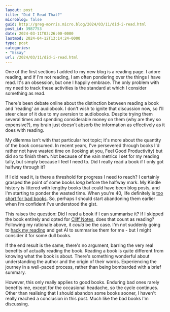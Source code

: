 ```yaml
---
layout: post
title: "Did I Read That?"
microblog: false
guid: http://greg-morris.micro.blog/2024/03/11/did-i-read.html
post_id: 3987753
date: 2024-03-11T03:26:00-0000
lastmod: 2024-04-12T13:14:24-0000
type: post
categories:
- "Essay"
url: /2024/03/11/did-i-read.html
---
```

One of the first sections I added to my new blog is a reading page. I adore reading, and if I'm not reading, I am often pondering over the things I have read. It's an obsession, but one I happily embrace. The only problem with my need to track these activities is the standard at which I consider something as read.

There's been debate online about the distinction between reading a book and 'reading' an audiobook. I don't wish to ignite that discussion now, so I'll steer clear of it due to my aversion to audiobooks. Despite trying them several times and spending considerable money on them (why are they so expensive?), my brain just doesn't absorb the information as effectively as it does with reading.

My dilemma isn’t with that particular hot topic; it's more about the quantity of the book consumed. In recent years, I've persevered through books I'd rather not have wasted time on (looking at you, Feel Good Productivity) but did so to finish them. Not because of the vain metrics I set for my reading tally, but simply because I feel I need to. Did I really read a book if I only got halfway through it?

If I did read it, is there a threshold for progress I need to reach? I certainly grasped the point of some books *long* before the halfway mark. My Kindle history is littered with lengthy books that could have been blog posts, and I'm starting to ponder the wasted time. When you're 40, life definitely is [too short for bad books](https://www.vogue.co.uk/arts-and-lifestyle/article/giving-up-on-books). So, perhaps I should start abandoning them earlier when I’m confident I've understood the gist.

This raises the question: Did I read a book if I can summarise it? If I skipped the book entirely and opted for [Cliff Notes](https://www.cliffsnotes.com/), does that count as reading? Following my rationale above, it *could* be the case. I'm not suddenly going to [hack my reading](/2022/04/10/reading-doesnxt-need.html) and get AI to summarise them for me - but I might consider it for some dull books.

If the end result is the same, there's no argument, barring the very real benefits of actually reading the book. Reading a book is quite different from knowing what the book is about. There's something wonderful about understanding the author and the origin of their words. Experiencing the journey in a well-paced process, rather than being bombarded with a brief summary.

However, this only really applies to good books. Enduring bad ones rarely benefits me, except for the occasional headache, so the cycle continues. Other than realising that I should abandon some books sooner, I haven't really reached a conclusion in this post. Much like the bad books I'm discussing.
